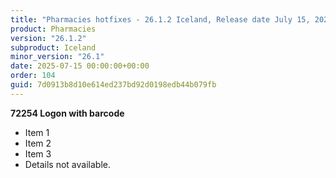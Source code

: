 ```yaml
---
title: "Pharmacies hotfixes - 26.1.2 Iceland, Release date July 15, 2025 - Hotfixes"
product: Pharmacies
version: "26.1.2"
subproduct: Iceland
minor_version: "26.1"
date: 2025-07-15 00:00:00+00:00
order: 104
guid: 7d0913b8d10e614ed237bd92d0198edb44b079fb
---
```


**72254 Logon with barcode**- Item 1- Item 2- Item 3- Details not available.

